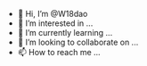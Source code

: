 - 👋 Hi, I’m @W18dao
- 👀 I’m interested in ...
- 🌱 I’m currently learning ...
- 💞️ I’m looking to collaborate on ...
- 📫 How to reach me ...

<!---
W18dao/W18dao is a ✨ special ✨ repository because its `README.md` (this file) appears on your GitHub profile.
You can click the Preview link to take a look at your changes.
--->
